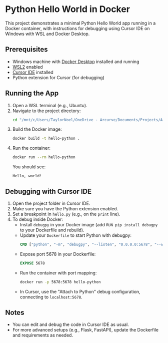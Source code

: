 # Python Hello World in Docker

This project demonstrates a minimal Python Hello World app running in a Docker container, with instructions for debugging using Cursor IDE on Windows with WSL and Docker Desktop.

## Prerequisites

- Windows machine with [Docker Desktop](https://www.docker.com/products/docker-desktop/) installed and running
- [WSL2](https://learn.microsoft.com/en-us/windows/wsl/) enabled
- [Cursor IDE](https://www.cursor.so/) installed
- Python extension for Cursor (for debugging)

## Running the App

1. Open a WSL terminal (e.g., Ubuntu).
2. Navigate to the project directory:
   ```sh
   cd "/mnt/c/Users/TaylorNoel/OneDrive - Arcurve/Documents/Projects/AI Initiative"
   ```
3. Build the Docker image:
   ```sh
   docker build -t hello-python .
   ```
4. Run the container:
   ```sh
   docker run --rm hello-python
   ```
   You should see:
   ```
   Hello, world!
   ```

## Debugging with Cursor IDE

1. Open the project folder in Cursor IDE.
2. Make sure you have the Python extension enabled.
3. Set a breakpoint in `hello.py` (e.g., on the `print` line).
4. To debug inside Docker:
   - Install `debugpy` in your Docker image (add `RUN pip install debugpy` to your Dockerfile and rebuild).
   - Update your `Dockerfile` to start Python with debugpy:
     ```dockerfile
     CMD ["python", "-m", "debugpy", "--listen", "0.0.0.0:5678", "--wait-for-client", "hello.py"]
     ```
   - Expose port 5678 in your Dockerfile:
     ```dockerfile
     EXPOSE 5678
     ```
   - Run the container with port mapping:
     ```sh
     docker run -p 5678:5678 hello-python
     ```
   - In Cursor, use the "Attach to Python" debug configuration, connecting to `localhost:5678`.

## Notes
- You can edit and debug the code in Cursor IDE as usual.
- For more advanced setups (e.g., Flask, FastAPI), update the Dockerfile and requirements as needed. 